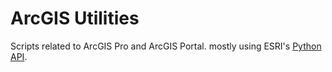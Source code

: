 # ArcGIS Utilities
Scripts related to ArcGIS Pro and ArcGIS Portal. mostly using ESRI's [Python API](https://developers.arcgis.com/python/).
